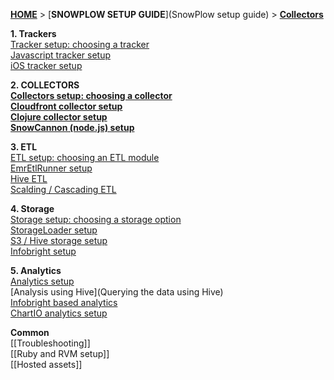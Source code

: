 [**HOME**](Home) > [**SNOWPLOW SETUP GUIDE**](SnowPlow setup guide) > [**Collectors**](choosing-a-collector)

**1. Trackers**  
[Tracker setup: choosing a tracker](choosing-a-tracker)  
[Javascript tracker setup](javascript-tracker-setup)  
[iOS tracker setup](ios-tracker-setup)  

**2. COLLECTORS**  
[**Collectors setup: choosing a collector**](choosing-a-collector)  
[**Cloudfront collector setup**](setting-up-the-cloudfront-collector)  
[**Clojure collector setup**](setting-up-the-clojure-collector)  
[**SnowCannon (node.js) setup**](snowcannon-setup-guide) 

**3. ETL**  
[ETL setup: choosing an ETL module](choosing-an-etl-module)  
[EmrEtlRunner setup](EmrEtlRunner-setup)  
[Hive ETL](EmrEtlRunner-setup)  
[Scalding / Cascading ETL](scalding-etl-setup) 

**4. Storage**  
[Storage setup: choosing a storage option](choosing-a-storage-module)  
[StorageLoader setup](StorageLoader-setup)  
[S3 / Hive storage setup](s3-hive-storage-setup)  
[Infobright setup](infobright-storage-setup) 

**5. Analytics**  
[Analytics setup](analytics-setup)  
[Analysis using Hive](Querying the data using Hive)  
[Infobright based analytics](infobright-analytics-setup)  
[ChartIO analytics setup](ChartIO-setup)  

**Common**  
[[Troubleshooting]]  
[[Ruby and RVM setup]]  
[[Hosted assets]] 